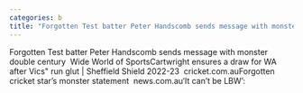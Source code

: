 ```yaml
---
categories: b
title: "Forgotten Test batter Peter Handscomb sends message with monster double century  Wide World of Sports"
---
```

Forgotten Test batter Peter Handscomb sends message with monster double century&nbsp;&nbsp;Wide World of SportsCartwright ensures a draw for WA after Vics" run glut | Sheffield Shield 2022-23&nbsp;&nbsp;cricket.com.auForgotten cricket star’s monster statement&nbsp;&nbsp;news.com.au‘It can’t be LBW’: